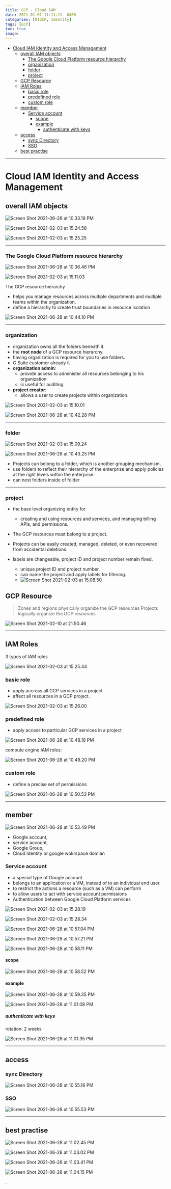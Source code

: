 ```yaml
---
title: GCP - Cloud IAM
date: 2021-01-01 11:11:11 -0400
categories: [01GCP, Identity]
tags: [GCP]
toc: true
image:
---
```


- [Cloud IAM Identity and Access Management](#cloud-iam-identity-and-access-management)
  - [overall IAM objects](#overall-iam-objects)
    - [The Google Cloud Platform resource hierarchy](#the-google-cloud-platform-resource-hierarchy)
    - [organization](#organization)
    - [folder](#folder)
    - [project](#project)
  - [GCP Resource](#gcp-resource)
  - [IAM Roles](#iam-roles)
    - [basic role](#basic-role)
    - [predefined role](#predefined-role)
    - [custom role](#custom-role)
  - [member](#member)
    - [Service account](#service-account)
      - [scope](#scope)
      - [example](#example)
        - [authenticate with keys](#authenticate-with-keys)
  - [access](#access)
    - [sync Directory](#sync-directory)
    - [SSO](#sso)
  - [best practise](#best-practise)

---


# Cloud IAM Identity and Access Management


## overall IAM objects
![Screen Shot 2021-06-28 at 10.33.19 PM](https://i.imgur.com/375p2Qs.png)

![Screen Shot 2021-02-03 at 15.24.58](https://i.imgur.com/NRpqXEe.png)

![Screen Shot 2021-02-03 at 15.25.25](https://i.imgur.com/t4zsqr4.png)

---


### The Google Cloud Platform resource hierarchy


![Screen Shot 2021-06-28 at 10.36.46 PM](https://i.imgur.com/4v2yzWh.png)

![Screen Shot 2021-02-03 at 15.11.03](https://i.imgur.com/ucg52Zc.png)

The GCP resource hierarchy
- helps you manage resources across multiple departments and multiple teams within the organization.
- define a hierarchy to create trust boundaries in resource isolation

![Screen Shot 2021-06-28 at 10.44.10 PM](https://i.imgur.com/EQVhpPQ.png)

---


### organization
- organization owns all the folders beneath it.
- the **root node** of a GCP resource hierarchy.
- having organization is required for you to use folders.
- G Suite customer already it
- **organization admin**:
  - provide access to administer all resources belonging to his organization
  - is useful for auditing.
- **project creator**:
  - allows a user to create projects within organization.


![Screen Shot 2021-02-03 at 15.10.01](https://i.imgur.com/demzTIm.png)

![Screen Shot 2021-06-28 at 10.42.28 PM](https://i.imgur.com/3fh1u8I.png)

---

### folder

![Screen Shot 2021-02-03 at 15.09.24](https://i.imgur.com/pHBr2vk.png)

![Screen Shot 2021-06-28 at 10.43.25 PM](https://i.imgur.com/NrOQTHN.png)

- Projects can belong to a folder, which is another grouping mechanism.
- use folders to reflect their hierarchy of the enterprise and apply policies at the right levels within the enterprise.
- can nest folders inside of folder

---


### project
- the base level organizing entity for
  - creating and using resources and services, and managing billing APIs, and permissions.

- The GCP resources must belong to a project.  

- Projects can be easily created, managed, deleted, or even recovered from accidental deletions.  

- labels are changeable, project ID and project number remain fixed.
  - unique project ID and project number.
  - can name the project and apply labels for filtering.
  - ![Screen Shot 2021-02-03 at 15.08.50](https://i.imgur.com/vyjFXrm.png)



## GCP Resource

> Zones and regions physically organize the GCP resources
> Projects logically organize the GCP resources

![Screen Shot 2021-02-10 at 21.50.46](https://i.imgur.com/Fo2Y7GB.png)



---


## IAM Roles

3 types of IAM roles

![Screen Shot 2021-02-03 at 15.25.44](https://i.imgur.com/3pIlSRt.png)


### basic role
- apply accross all GCP services in a project
- affect all resources in a GCP project.

![Screen Shot 2021-02-03 at 15.26.00](https://i.imgur.com/zwmpguY.png)


### predefined role

- apply access to particular GCP services in a project

![Screen Shot 2021-06-28 at 10.48.18 PM](https://i.imgur.com/Pnan7b6.png)

compute engine IAM roles:

![Screen Shot 2021-06-28 at 10.49.20 PM](https://i.imgur.com/sY13PsA.png)


### custom role


- define a precise set of permissions

![Screen Shot 2021-06-28 at 10.50.53 PM](https://i.imgur.com/ZyW4ye8.png)

---

## member

![Screen Shot 2021-06-28 at 10.53.49 PM](https://i.imgur.com/cRKhnOk.png)

- Google account,
- service account,
- Google Group,
- Cloud Identity or google wokrspace domian


### Service account

- a special type of Google account
- belongs to an application or a VM, instead of to an individual end user.
- to restrict the actions a resource (such as a VM) can perform
- to allow users to act with service account permissions
- Authentication between Google Cloud Platform services

![Screen Shot 2021-02-03 at 15.28.19](https://i.imgur.com/V6W9P6y.png)

![Screen Shot 2021-02-03 at 15.28.34](https://i.imgur.com/QfUz8Ig.png)

![Screen Shot 2021-06-28 at 10.57.04 PM](https://i.imgur.com/nw3irlw.png)

![Screen Shot 2021-06-28 at 10.57.21 PM](https://i.imgur.com/VWVZRg6.png)

![Screen Shot 2021-06-28 at 10.58.11 PM](https://i.imgur.com/7adJ3tc.png)


#### scope

![Screen Shot 2021-06-28 at 10.58.52 PM](https://i.imgur.com/KjEfjpT.png)


#### example

![Screen Shot 2021-06-28 at 10.59.35 PM](https://i.imgur.com/tbYaSoa.png)

![Screen Shot 2021-06-28 at 11.01.08 PM](https://i.imgur.com/PixXk5R.jpg)



##### authenticate with keys

rotation: 2 weeks

![Screen Shot 2021-06-28 at 11.01.35 PM](https://i.imgur.com/fSL9w7b.png)


---


## access


### sync Directory

![Screen Shot 2021-06-28 at 10.55.16 PM](https://i.imgur.com/kBbXvUX.png)

### SSO

![Screen Shot 2021-06-28 at 10.55.53 PM](https://i.imgur.com/F8dhLH0.png)




---


## best practise


![Screen Shot 2021-06-28 at 11.02.45 PM](https://i.imgur.com/ph3u8E8.png)


![Screen Shot 2021-06-28 at 11.03.02 PM](https://i.imgur.com/BBp9pQs.png)


![Screen Shot 2021-06-28 at 11.03.41 PM](https://i.imgur.com/qorNq07.png)


![Screen Shot 2021-06-28 at 11.04.15 PM](https://i.imgur.com/nXHXNcr.png)


















.
